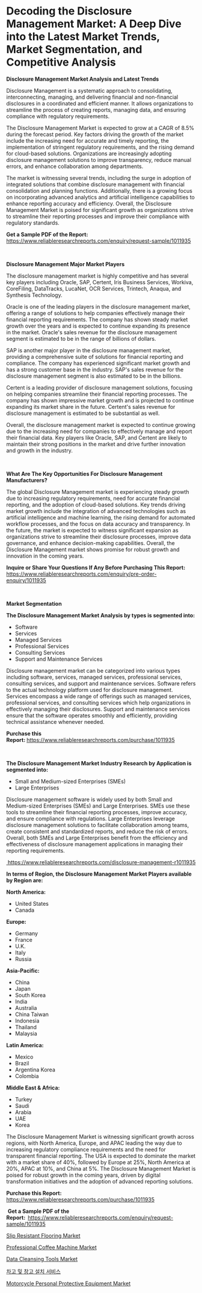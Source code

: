 <p><h1>Decoding the Disclosure Management Market: A Deep Dive into the Latest Market Trends, Market Segmentation, and Competitive Analysis</h1></p><p><strong>Disclosure Management Market Analysis and Latest Trends</strong></p>
<p><p>Disclosure Management is a systematic approach to consolidating, interconnecting, managing, and delivering financial and non-financial disclosures in a coordinated and efficient manner. It allows organizations to streamline the process of creating reports, managing data, and ensuring compliance with regulatory requirements.</p><p>The Disclosure Management Market is expected to grow at a CAGR of 8.5% during the forecast period. Key factors driving the growth of the market include the increasing need for accurate and timely reporting, the implementation of stringent regulatory requirements, and the rising demand for cloud-based solutions. Organizations are increasingly adopting disclosure management solutions to improve transparency, reduce manual errors, and enhance collaboration among departments.</p><p>The market is witnessing several trends, including the surge in adoption of integrated solutions that combine disclosure management with financial consolidation and planning functions. Additionally, there is a growing focus on incorporating advanced analytics and artificial intelligence capabilities to enhance reporting accuracy and efficiency. Overall, the Disclosure Management Market is poised for significant growth as organizations strive to streamline their reporting processes and improve their compliance with regulatory standards.</p></p>
<p><strong>Get a Sample PDF of the Report:&nbsp;</strong> <a href="https://www.reliableresearchreports.com/enquiry/request-sample/1011935">https://www.reliableresearchreports.com/enquiry/request-sample/1011935</a></p>
<p>&nbsp;</p>
<p><strong>Disclosure Management Major Market Players</strong></p>
<p><p>The disclosure management market is highly competitive and has several key players including Oracle, SAP, Certent, Iris Business Services, Workiva, CoreFiling, DataTracks, LucaNet, OCR Services, Trintech, Anaqua, and Synthesis Technology.</p><p>Oracle is one of the leading players in the disclosure management market, offering a range of solutions to help companies effectively manage their financial reporting requirements. The company has shown steady market growth over the years and is expected to continue expanding its presence in the market. Oracle's sales revenue for the disclosure management segment is estimated to be in the range of billions of dollars.</p><p>SAP is another major player in the disclosure management market, providing a comprehensive suite of solutions for financial reporting and compliance. The company has experienced significant market growth and has a strong customer base in the industry. SAP's sales revenue for the disclosure management segment is also estimated to be in the billions.</p><p>Certent is a leading provider of disclosure management solutions, focusing on helping companies streamline their financial reporting processes. The company has shown impressive market growth and is projected to continue expanding its market share in the future. Certent's sales revenue for disclosure management is estimated to be substantial as well.</p><p>Overall, the disclosure management market is expected to continue growing due to the increasing need for companies to effectively manage and report their financial data. Key players like Oracle, SAP, and Certent are likely to maintain their strong positions in the market and drive further innovation and growth in the industry.</p></p>
<p>&nbsp;</p>
<p><strong>What Are The Key Opportunities For Disclosure Management Manufacturers?</strong></p>
<p><p>The global Disclosure Management market is experiencing steady growth due to increasing regulatory requirements, need for accurate financial reporting, and the adoption of cloud-based solutions. Key trends driving market growth include the integration of advanced technologies such as artificial intelligence and machine learning, the rising demand for automated workflow processes, and the focus on data accuracy and transparency. In the future, the market is expected to witness significant expansion as organizations strive to streamline their disclosure processes, improve data governance, and enhance decision-making capabilities. Overall, the Disclosure Management market shows promise for robust growth and innovation in the coming years.</p></p>
<p><strong>Inquire or Share Your Questions If Any Before Purchasing This Report:</strong> <a href="https://www.reliableresearchreports.com/enquiry/pre-order-enquiry/1011935">https://www.reliableresearchreports.com/enquiry/pre-order-enquiry/1011935</a></p>
<p>&nbsp;</p>
<p><strong>Market Segmentation</strong></p>
<p><strong>The Disclosure Management Market Analysis by types is segmented into:</strong></p>
<p><ul><li>Software</li><li>Services</li><li>Managed Services</li><li>Professional Services</li><li>Consulting Services</li><li>Support and Maintenance Services</li></ul></p>
<p><p>Disclosure management market can be categorized into various types including software, services, managed services, professional services, consulting services, and support and maintenance services. Software refers to the actual technology platform used for disclosure management. Services encompass a wide range of offerings such as managed services, professional services, and consulting services which help organizations in effectively managing their disclosures. Support and maintenance services ensure that the software operates smoothly and efficiently, providing technical assistance whenever needed.</p></p>
<p><strong>Purchase this Report:&nbsp;</strong><a href="https://www.reliableresearchreports.com/purchase/1011935">https://www.reliableresearchreports.com/purchase/1011935</a></p>
<p>&nbsp;</p>
<p><strong>The Disclosure Management Market Industry Research by Application is segmented into:</strong></p>
<p><ul><li>Small and Medium-sized Enterprises (SMEs)</li><li>Large Enterprises</li></ul></p>
<p><p>Disclosure management software is widely used by both Small and Medium-sized Enterprises (SMEs) and Large Enterprises. SMEs use these tools to streamline their financial reporting processes, improve accuracy, and ensure compliance with regulations. Large Enterprises leverage disclosure management solutions to facilitate collaboration among teams, create consistent and standardized reports, and reduce the risk of errors. Overall, both SMEs and Large Enterprises benefit from the efficiency and effectiveness of disclosure management applications in managing their reporting requirements.</p></p>
<p><a href="https://www.reliableresearchreports.com/disclosure-management-r1011935">&nbsp;https://www.reliableresearchreports.com/disclosure-management-r1011935</a></p>
<p><strong>In terms of Region, the Disclosure Management Market Players available by Region are:</strong></p>
<p>
    <p> <strong> North America: </strong>
        <ul>
            <li>United States</li>
            <li>Canada</li>
        </ul>
        </p> 
    <p> <strong> Europe: </strong>
        <ul>
            <li>Germany</li>
            <li>France</li>
            <li>U.K.</li>
            <li>Italy</li>
            <li>Russia</li>
        </ul>
        </p> 
    <p> <strong> Asia-Pacific: </strong>
        <ul>
            <li>China</li>
            <li>Japan</li>
            <li>South Korea</li>
            <li>India</li>
            <li>Australia</li>
            <li>China Taiwan</li>
            <li>Indonesia</li>
            <li>Thailand</li>
            <li>Malaysia</li>
        </ul>
        </p> 
    <p> <strong> Latin America: </strong>
        <ul>
            <li>Mexico</li>
            <li>Brazil</li>
            <li>Argentina Korea</li>
            <li>Colombia</li>
        </ul>
        </p> 
    <p> <strong> Middle East & Africa: </strong>
        <ul>
            <li>Turkey</li>
            <li>Saudi</li>
            <li>Arabia</li>
            <li>UAE</li>
            <li>Korea</li>
        </ul>
    </p>
    </p>
<p><p>The Disclosure Management Market is witnessing significant growth across regions, with North America, Europe, and APAC leading the way due to increasing regulatory compliance requirements and the need for transparent financial reporting. The USA is expected to dominate the market with a market share of 40%, followed by Europe at 25%, North America at 20%, APAC at 10%, and China at 5%. The Disclosure Management Market is poised for robust growth in the coming years, driven by digital transformation initiatives and the adoption of advanced reporting solutions.</p></p>
<p><strong>Purchase this Report: </strong><a href="https://www.reliableresearchreports.com/purchase/1011935">https://www.reliableresearchreports.com/purchase/1011935</a></p>
<p>&nbsp;<strong>Get a Sample PDF of the Report:&nbsp;&nbsp;</strong><a href="https://www.reliableresearchreports.com/enquiry/request-sample/1011935">https://www.reliableresearchreports.com/enquiry/request-sample/1011935</a></p>
<p><strong></strong></p>
<p><p><a href="https://www.linkedin.com/pulse/slip-resistant-flooring-market-report-product-type-r6-r8-slkie?trackingId=cPb5sRnKQ0OXmrIpOuANOg%3D%3D">Slip Resistant Flooring Market</a></p><p><a href="https://medium.com/@nettieboyle28/global-professional-coffee-machine-market-size-is-expected-to-experience-a-cagr-of-8-8-32a7a9d24536">Professional Coffee Machine Market</a></p><p><a href="https://github.com/rionkhanvai01/Market-Research-Report-List-1/blob/main/data-cleansing-tools-market.md">Data Cleansing Tools Market</a></p><p><a href="https://github.com/kimvicki3212024/Market-Research-Report-List-2/blob/main/498709580206.md">차고 및 창고 설치 서비스</a></p><p><a href="https://www.linkedin.com/pulse/comprehensive-analysi-minethesearch-mt1sc?trackingId=4Tj%2BI2FxTUyIDBQxVLuuDA%3D%3D">Motorcycle Personal Protective Equipment Market</a></p></p>